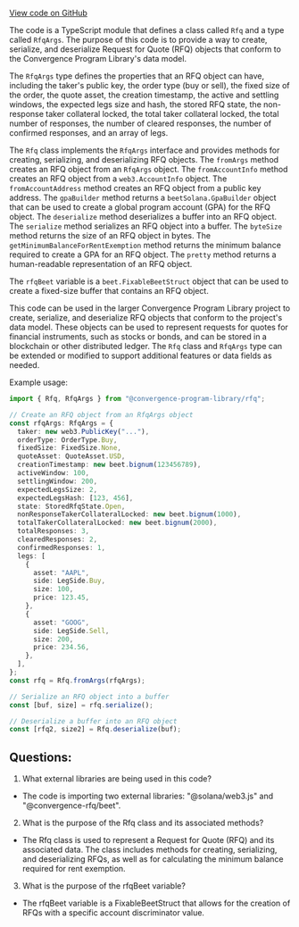 [View code on GitHub](https://github.com/convergence-rfq/convergence-program-library/rfq/js/generated/accounts/Rfq.d.ts)

The code is a TypeScript module that defines a class called `Rfq` and a type called `RfqArgs`. The purpose of this code is to provide a way to create, serialize, and deserialize Request for Quote (RFQ) objects that conform to the Convergence Program Library's data model. 

The `RfqArgs` type defines the properties that an RFQ object can have, including the taker's public key, the order type (buy or sell), the fixed size of the order, the quote asset, the creation timestamp, the active and settling windows, the expected legs size and hash, the stored RFQ state, the non-response taker collateral locked, the total taker collateral locked, the total number of responses, the number of cleared responses, the number of confirmed responses, and an array of legs. 

The `Rfq` class implements the `RfqArgs` interface and provides methods for creating, serializing, and deserializing RFQ objects. The `fromArgs` method creates an RFQ object from an `RfqArgs` object. The `fromAccountInfo` method creates an RFQ object from a `web3.AccountInfo` object. The `fromAccountAddress` method creates an RFQ object from a public key address. The `gpaBuilder` method returns a `beetSolana.GpaBuilder` object that can be used to create a global program account (GPA) for the RFQ object. The `deserialize` method deserializes a buffer into an RFQ object. The `serialize` method serializes an RFQ object into a buffer. The `byteSize` method returns the size of an RFQ object in bytes. The `getMinimumBalanceForRentExemption` method returns the minimum balance required to create a GPA for an RFQ object. The `pretty` method returns a human-readable representation of an RFQ object. 

The `rfqBeet` variable is a `beet.FixableBeetStruct` object that can be used to create a fixed-size buffer that contains an RFQ object. 

This code can be used in the larger Convergence Program Library project to create, serialize, and deserialize RFQ objects that conform to the project's data model. These objects can be used to represent requests for quotes for financial instruments, such as stocks or bonds, and can be stored in a blockchain or other distributed ledger. The `Rfq` class and `RfqArgs` type can be extended or modified to support additional features or data fields as needed. 

Example usage:

```typescript
import { Rfq, RfqArgs } from "@convergence-program-library/rfq";

// Create an RFQ object from an RfqArgs object
const rfqArgs: RfqArgs = {
  taker: new web3.PublicKey("..."),
  orderType: OrderType.Buy,
  fixedSize: FixedSize.None,
  quoteAsset: QuoteAsset.USD,
  creationTimestamp: new beet.bignum(123456789),
  activeWindow: 100,
  settlingWindow: 200,
  expectedLegsSize: 2,
  expectedLegsHash: [123, 456],
  state: StoredRfqState.Open,
  nonResponseTakerCollateralLocked: new beet.bignum(1000),
  totalTakerCollateralLocked: new beet.bignum(2000),
  totalResponses: 3,
  clearedResponses: 2,
  confirmedResponses: 1,
  legs: [
    {
      asset: "AAPL",
      side: LegSide.Buy,
      size: 100,
      price: 123.45,
    },
    {
      asset: "GOOG",
      side: LegSide.Sell,
      size: 200,
      price: 234.56,
    },
  ],
};
const rfq = Rfq.fromArgs(rfqArgs);

// Serialize an RFQ object into a buffer
const [buf, size] = rfq.serialize();

// Deserialize a buffer into an RFQ object
const [rfq2, size2] = Rfq.deserialize(buf);
```
## Questions: 
 1. What external libraries are being used in this code?
- The code is importing two external libraries: "@solana/web3.js" and "@convergence-rfq/beet".

2. What is the purpose of the Rfq class and its associated methods?
- The Rfq class is used to represent a Request for Quote (RFQ) and its associated data. The class includes methods for creating, serializing, and deserializing RFQs, as well as for calculating the minimum balance required for rent exemption.

3. What is the purpose of the rfqBeet variable?
- The rfqBeet variable is a FixableBeetStruct that allows for the creation of RFQs with a specific account discriminator value.